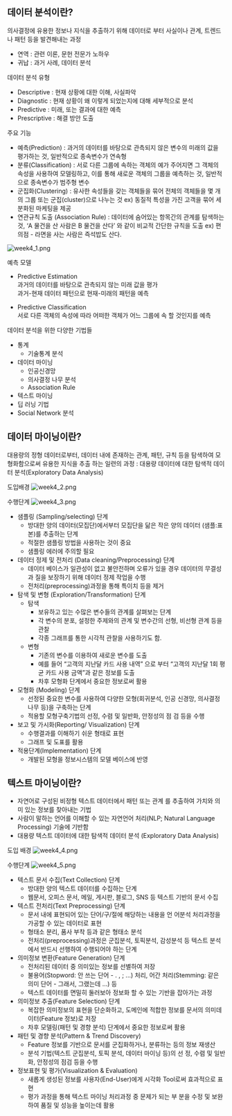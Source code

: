 ## 데이터 분석이란?

의사결정에 유용한 정보나 지식을 추출하기 위해 데이터로 부터 사실이나 관계, 트렌드나 패턴 등을 발견해내는 과정

- 연역 : 관련 이론, 문헌 전문가 노하우
- 귀납 : 과거 사례, 데이터 분석

데이터 분석 유형
- Descriptive : 현재 상황에 대한 이해, 사실파악
- Diagnostic : 현재 상황이 왜 이렇게 되었는지에 대해 세부적으로 분석
- Predictive : 미래, 또는 결과에 대한 예측
- Prescriptive : 해결 방안 도출

주요 기능
- 예측(Prediction) : 과거의 데이터를 바탕으로 관측되지 않은 변수의 미래의 값을 평가하는 것, 일반적으로 종속변수가 연속형
- 분류(Classification) : 서로 다른 그룹에 속하는 객체의 예가 주어지면 그 객체의 속성을 사용하여 모델링하고, 이를 통해 새로운 객체의 그룹을 예측하는 것, 일반적으로 종속변수가 범주형 변수
- 군집화(Clustering) : 유사한 속성들을 갖는 객체들을 묶어 전체의 객체들을 몇 개의 그룹 또는 군집(cluster)으로 나누는 것 ex) 동질적 특성을 가진 고객을 묶어 세분화된 마케팅을 제공
- 연관규칙 도출 (Association Rule) : 데이터에 숨어있는 항목간의 관계를 탐색하는 것, ‘A 물건을 산 사람은 B 물건을 산다’ 와 같이 비교적 간단한 규칙을 도출 ex) 편의점 - 라면을 사는 사람은 즉석밥도 산다.

![week4_1.png](images/week4_1.png)

예측 모델
- Predictive Estimation    
과거의 데이터를 바탕으로 관측되지 않는 미래 값을 평가     
과거-현재 데이터 패턴으로 현재-미래의 패턴을 예측    

- Predictive Classification    
서로 다른 객체의 속성에 따라 어떠한 객체가 어느 그룹에 속 할 것인지를 예측

데이터 분석을 위한 다양한 기법들
- 통계
  - 기술통계 분석
- 데이터 마이닝
  - 인공신경망
  - 의사결정 나무 분석
  - Association Rule
- 텍스트 마이닝
- 딥 러닝 기법
- Social Network 분석

## 데이터 마이닝이란?

대용량의 정형 데이터로부터, 데이터 내에 존재하는 관계, 패턴, 규칙 등을 탐색하여 모형화함으로써 유용한 지식을 추출 하는 일련의 과정 : 대용량 데이터에 대한 탐색적 데이터 분석(Exploratory Data Analysis)

도입배경
![week4_2.png](images/week4_2.png)

수행단계
![week4_3.png](images/week4_3.png)

- 샘플링 (Sampling/selecting) 단계
  - 방대한 양의 데이터(모집단)에서부터 모집단을 닮은 작은 양의 데이터 (샘플:표본)를 추출하는 단계
  - 적절한 샘플링 방법을 사용하는 것이 중요
  - 샘플링 에러에 주의할 필요
- 데이터 정제 및 전처리 (Data cleaning/Preprocessing)
단계
  - 데이터 베이스가 일관성이 없고 불안전하며 오류가 있을 경우 데이터의 무결성과 질을 보장하기 위해 데이터 정제 작업을 수행
  - 전처리(preprocessing)과정을 통해 특이치 등을 제거
- 탐색 및 변형 (Exploration/Transformation) 단계
  - 탐색
    - 보유하고 있는 수많은 변수들의 관계를 살펴보는 단계
    - 각 변수의 분포, 설정한 주제와의 관계 및 변수간의 선형, 비선형 관계 등을 관찰
    - 각종 그래프를 통한 시각적 관찰을 사용하기도 함.
  - 변형
    - 기존의 변수를 이용하여 새로운 변수를 도출
    - 예를 들어 “고객의 지난달 카드 사용 내역” 으로 부터 “고객의 지난달 1회 평균 카드 사용 금액”과 같은 정보를 도출
    - 차후 모형화 단계에서 중요한 정보로써 활용
- 모형화 (Modeling) 단계
  - 선정된 중요한 변수를 사용하여 다양한 모형(회귀분석, 인공 신경망, 의사결정나무 등)을 구축하는 단계
  - 적용할 모형구축기법의 선정, 수렴 및 일반화, 안정성의 점 검 등을 수행
- 보고 및 가시화(Reporting/ Visualization) 단계
  - 수행결과를 이해하기 쉬운 형태로 표현
  - 그래프 및 도표를 활용
- 적용단계(Implementation) 단계
  - 개발된 모형을 정보시스템의 모델 베이스에 반영

## 텍스트 마이닝이란?

- 자연어로 구성된 비정형 텍스트 데이터에서 패턴 또는 관계 를 추출하여 가치와 의미 있는 정보를 찾아내는 기법
- 사람이 말하는 언어를 이해할 수 있는 자연언어 처리(NLP; Natural Language Processing) 기술에 기반함
- 대용량 텍스트 데이터에 대한 탐색적 데이터 분석 (Exploratory Data Analysis)

도입 배경
![week4_4.png](images/week4_4.png)

수행단계
![week4_5.png](images/week4_5.png)

- 텍스트 문서 수집(Text Collection) 단계
  - 방대한 양의 텍스트 데이터를 수집하는 단계
  - 웹문서, 오피스 문서, 메일, 게시판, 블로그, SNS 등 텍스트 기반의 문서 수집
- 텍스트 전처리(Text Preprocessing) 단계
  - 문서 내에 표현되어 있는 단어/구/절에 해당하는 내용을 언 어분석 처리과정을 가공할 수 있는 데이터로 표현
  - 형태소 분리, 품사 부착 등과 같은 형태소 분석
  - 전처리(preprocessing)과정은 군집분석, 토픽분석, 감성분석 등 텍스트 분석에서 반드시 선행하여 수행되어야 하는 단계
- 의미정보 변환(Feature Generation) 단계
  - 전처리된 데이터 중 의미있는 정보를 선별하여 저장
  - 불용어(Stopword: 안 쓰는 단어 - . , ; ...) 처리, 어간 처리(Stemming: 같은 의미 단어 - 그래서, 그랬는데 ...) 등
  - 텍스트 데이터를 면밀히 둘러보아 정보화 할 수 있는 기반을 잡아가는 과정
- 의미정보 추출(Feature Selection) 단계
  - 복잡한 의미정보의 표현을 단순화하고, 도메인에 적합한 정보를 문서의 의미데이터(Feature 정보)로 저장
  - 차후 모델링(패턴 및 경향 분석) 단계에서 중요한 정보로써 활용
- 패턴 및 경향 분석(Pattern & Trend Discovery)
  - Feature 정보를 기반으로 문서를 군집화하거나, 분류하는 등의 정보 재생산
  - 분석 기법(텍스트 군집분석, 토픽 분석, 데이터 마이닝 등)의 선 정, 수렴 및 일반화, 안정성의 점검 등을 수행
- 정보표현 및 평가(Visualization & Evaluation)
  - 새롭게 생성된 정보를 사용자(End-User)에게 시각화 Tool로써 효과적으로 표현
  - 평가 과정을 통해 텍스트 마이닝 처리과정 중 문제가 되는 부 분을 수정 및 보완하여 품질 및 성능을 높이는데 활용
